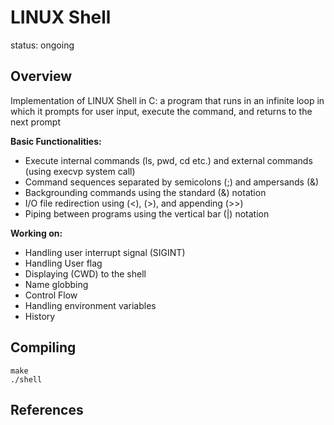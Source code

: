 # LINUX Shell
status: ongoing

## Overview
Implementation of LINUX Shell in C: a program that runs in an infinite loop in which it prompts for user input, execute the command, and returns to the next prompt

**Basic Functionalities:**
- Execute internal commands (ls, pwd, cd etc.) and external commands (using execvp system call)
- Command sequences separated by semicolons (;) and ampersands (&)
- Backgrounding commands using the standard (&) notation
- I/O file redirection using (<), (>), and appending (>>)
- Piping between programs using the vertical bar (|) notation

**Working on:**
- Handling user interrupt signal (SIGINT)
- Handling User flag
- Displaying (CWD) to the shell
- Name globbing
- Control Flow
- Handling environment variables
- History

## Compiling
```shell
make
./shell
```

## References



